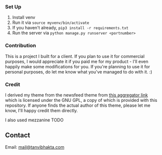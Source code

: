 ### Set Up

1. Install venv
2. Run it via ```source myvenv/bin/activate```
3. If you haven't already, ```pip3 install -r requirements.txt```
4. Run the server via ```python manage.py runserver <portnumber>```

### Contribution

This is a project I built for a client. If you plan to use it for commercial purposes, I would appreciate it if you paid me for my product - I'll even happily make some modifications for you.
If you're planning to use it for personal purposes, do let me know what you've managed to do with it. :)


### Credit

I derived my theme from the newsfeed theme from [this aggregator link](http://www.free-css.com/free-css-templates/page203/newsfeed) which is licensed under the GNU GPL, a copy of which is provided with this repository. If anyone finds the actual author of this theme, please let me know, I'll happy credit them directly.

I also used mezzanine TODO


## Contact

Email: mail@tanvibhakta.com
<!-- Telegram: @padawanjack -->
